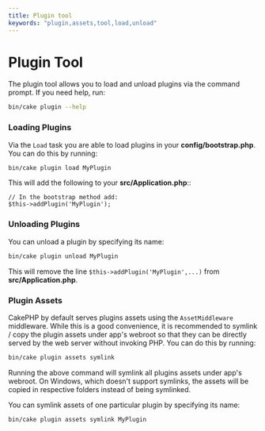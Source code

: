 ```yaml
---
title: Plugin tool
keywords: "plugin,assets,tool,load,unload"
---
```

<a id="plugin-shell"></a>
# Plugin Tool

The plugin tool allows you to load and unload plugins via the command prompt.
If you need help, run:


```bash
bin/cake plugin --help
```
### Loading Plugins

Via the `Load` task you are able to load plugins in your
**config/bootstrap.php**. You can do this by running:
```bash
bin/cake plugin load MyPlugin
```
This will add the following to your **src/Application.php**::

    // In the bootstrap method add:
    $this->addPlugin('MyPlugin');


### Unloading Plugins

You can unload a plugin by specifying its name:
```bash
bin/cake plugin unload MyPlugin
```
This will remove the line `$this->addPlugin('MyPlugin',...)` from
**src/Application.php**.

### Plugin Assets

CakePHP by default serves plugins assets using the `AssetMiddleware` middleware.
While this is a good convenience, it is recommended to symlink / copy
the plugin assets under app's webroot so that they can be directly served by the
web server without invoking PHP. You can do this by running:
```bash
bin/cake plugin assets symlink
```
Running the above command will symlink all plugins assets under app's webroot.
On Windows, which doesn't support symlinks, the assets will be copied in
respective folders instead of being symlinked.

You can symlink assets of one particular plugin by specifying its name:
```bash
bin/cake plugin assets symlink MyPlugin
```